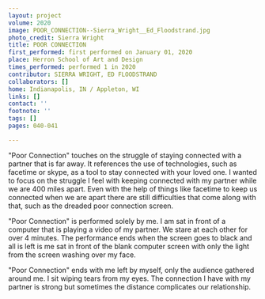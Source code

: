 ```yaml
---
layout: project
volume: 2020
image: POOR_CONNECTION--Sierra_Wright__Ed_Floodstrand.jpg
photo_credit: Sierra Wright
title: POOR CONNECTION
first_performed: first performed on January 01, 2020
place: Herron School of Art and Design
times_performed: performed 1 in 2020
contributor: SIERRA WRIGHT, ED FLOODSTRAND
collaborators: []
home: Indianapolis, IN / Appleton, WI
links: []
contact: ''
footnote: ''
tags: []
pages: 040-041

---
```


"Poor Connection" touches on the struggle of staying connected with a partner that is far away. It references the use of technologies, such as facetime or skype, as a tool to stay connected with your loved one. I wanted to focus on the struggle I feel with keeping connected with my partner while we are 400 miles apart. Even with the help of things like facetime to keep us connected when we are apart there are still difficulties that come along with that, such as the dreaded poor connection screen.   

"Poor Connection" is performed solely by me. I am sat in front of a computer that is playing a video of my partner. We stare at each other for over 4 minutes. The performance ends when the screen goes to black and all is left is me sat in front of the blank computer screen with only the light from the screen washing over my face.
 
"Poor Connection" ends with me left by myself, only the audience gathered around me. I sit wiping tears from my eyes. The connection I have with my partner is strong but sometimes the distance complicates our relationship.
